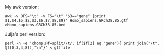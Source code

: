 My awk version:

    awk -v OFS="\t" -v FS="\t" '$3=="gene" {print $1,$4,$5,$2,$3,$6,$7,$8,$9}' Homo_sapiens.GRCh38.85.gtf >Homo_sapiens.GRCh38.85.bed

Julja's perl version:

    perl -n -e 'chomp;@f=split/\t/; if($f[2] eq "gene"){ print join("\t", @f[0,3,4,8]),"\n"}' < gtffile
